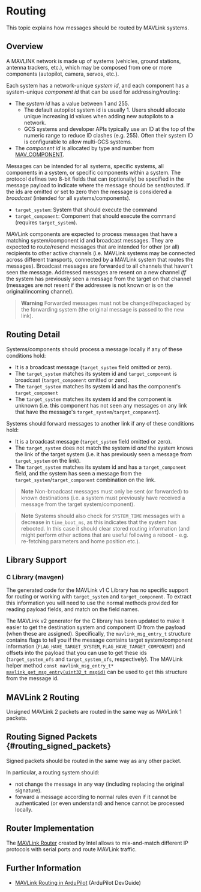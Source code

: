 # Routing

This topic explains how messages should be routed by MAVLink systems.

## Overview

A MAVLINK network is made up of systems (vehicles, ground stations, antenna trackers, etc.), which may be composed from one or more components (autopilot, camera, servos, etc.).

Each system has a network-unique *system id*, and each component has a system-unique *component id* that can be used for addressing/routing:

- The *system id* has a value between 1 and 255. 
  - The default autopilot system id is usually 1. Users should allocate unique increasing id values when adding new autopilots to a network.
  - GCS systems and developer APIs typically use an ID at the top of the numeric range to reduce ID clashes (e.g. 255). Often their system ID is configurable to allow multi-GCS systems.
- The *component id* is allocated by type and number from [MAV_COMPONENT](../messages/common.md#MAV_COMPONENT).

Messages can be intended for all systems, specific systems, all components in a system, or specific components within a system. The protocol defines two 8-bit fields that can (optionally) be specified in the message payload to indicate where the message should be sent/routed. If the ids are omitted or set to zero then the message is considered a *broadcast* (intended for all systems/components).

- `target_system`: System that should execute the command
- `target_component`: Component that should execute the command (requires `target_system`).

MAVLink components are expected to process messages that have a matching system/component id and broadcast messages. They are expected to route/resend messages that are intended for other (or all) recipients to other active channels (i.e. MAVLink systems may be connected across different transports, connected by a MAVLink system that routes the messages). Broadcast messages are forwarded to all channels that haven't seen the message. Addressed messages are resent on a new channel *iff* the system has previously seen a message from the target on that channel (messages are not resent if the addressee is not known or is on the original/incoming channel).

> **Warning** Forwarded messages must not be changed/repackaged by the forwarding system (the original message is passed to the new link).

## Routing Detail

Systems/components should process a message locally if any of these conditions hold:

- It is a broadcast message (`target_system` field omitted or zero).
- The `target_system` matches its system id and `target_component` is broadcast (`target_component` omitted or zero).
- The `target_system` matches its system id and has the component's `target_component`
- The `target_system` matches its system id and the component is unknown (i.e. this component has not seen any messages on any link that have the message's `target_system`/`target_component`).

Systems should forward messages to another link if any of these conditions hold:

- It is a broadcast message (`target_system` field omitted or zero).
- The `target_system` does not match the system id *and* the system knows the link of the target system (i.e. it has previously seen a message from `target_system` on the link).
- The `target_system` matches its system id and has a `target_component` field, and the system has seen a message from the `target_system`/`target_component` combination on the link.

> **Note** Non-broadcast messages must only be sent (or forwarded) to known destinations (i.e. a system must previously have received a message from the target system/component).

<span></span>

> **Note** Systems should also check for `SYSTEM_TIME` messages with a decrease in `time_boot_ms`, as this indicates that the system has rebooted. In this case it should clear stored routing information (and might perform other actions that are useful following a reboot - e.g. re-fetching parameters and home position etc.).

## Library Support

### C Library (mavgen)

The generated code for the MAVLink v1 C Library has no specific support for routing or working with `target_system` and `target_component`. To extract this information you will need to use the normal methods provided for reading payload fields, and match on the field names.

The MAVLink v2 generator for the C library has been updated to make it easier to get the destination system and component ID from the payload (when these are assigned). Specifically, the `mavlink_msg_entry_t` structure contains flags to tell you if the message contains target system/component information (`FLAG_HAVE_TARGET_SYSTEM`, `FLAG_HAVE_TARGET_COMPONENT`) and offsets into the payload that you can use to get these ids (`target_system_ofs` and `target_system_ofs`, respectively). The MAVLink helper method `const mavlink_msg_entry_t*` [`mavlink_get_msg_entry(uint32_t msgid)`](https://github.com/mavlink/c_library_v2/blob/master/mavlink_helpers.h) can be used to get this structure from the message id.

<!-- note: A real example of above would be good in the C docs, and then we should just link to them here -->

## MAVLink 2 Routing

Unsigned MAVLink 2 packets are routed in the same way as MAVLink 1 packets.

## Routing Signed Packets {#routing_signed_packets}

Signed packets should be routed in the same way as any other packet.

In particular, a routing system should:

- not change the message in any way (including replacing the original signature).
- forward a message according to normal rules even if it cannot be authenticated (or even understand) and hence cannot be processed locally.

## Router Implementation

The [MAVLink Router](https://github.com/01org/mavlink-router) created by Intel allows to mix-and-match different IP protocols with serial ports and route MAVLink traffic.

## Further Information

- [MAVLink Routing in ArduPilot](http://ardupilot.org/dev/docs/mavlink-routing-in-ardupilot.html) (ArduPilot DevGuide)